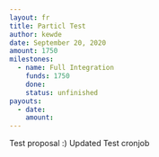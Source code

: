 ```yaml
---
layout: fr
title: Particl Test
author: kewde
date: September 20, 2020
amount: 1750
milestones:
  - name: Full Integration
    funds: 1750
    done:
    status: unfinished
payouts:
  - date:
    amount:
---
```

Test proposal :)
Updated
Test cronjob
